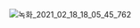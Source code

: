 ![녹화_2021_02_18_18_05_45_762](https://user-images.githubusercontent.com/65489223/108476835-d90c6200-72d5-11eb-889a-5538ea99ef18.gif)
